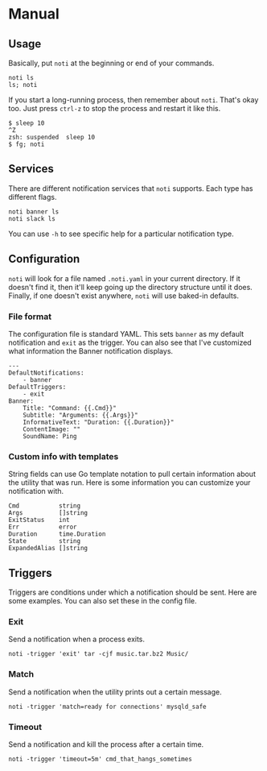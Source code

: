 # Manual

## Usage

Basically, put `noti` at the beginning or end of your commands.

```
noti ls
ls; noti
```

If you start a long-running process, then remember about `noti`. That's okay too.
Just press `ctrl-z` to stop the process and restart it like this.

```
$ sleep 10
^Z
zsh: suspended  sleep 10
$ fg; noti
```

## Services

There are different notification services that `noti` supports. Each type has
different flags.

```
noti banner ls
noti slack ls
```

You can use `-h` to see specific help for a particular notification type.

## Configuration

`noti` will look for a file named `.noti.yaml` in your current directory. If it
doesn't find it, then it'll keep going up the directory structure until it does.
Finally, if one doesn't exist anywhere, `noti` will use baked-in defaults.

### File format

The configuration file is standard YAML. This sets `banner` as my default
notification and `exit` as the trigger. You can also see that I've customized
what information the Banner notification displays.

```
---
DefaultNotifications:
    - banner
DefaultTriggers:
    - exit
Banner:
    Title: "Command: {{.Cmd}}"
    Subtitle: "Arguments: {{.Args}}"
    InformativeText: "Duration: {{.Duration}}"
    ContentImage: ""
    SoundName: Ping
```

### Custom info with templates

String fields can use Go template notation to pull certain information about the
utility that was run. Here is some information you can customize your
notification with.

```
Cmd           string
Args          []string
ExitStatus    int
Err           error
Duration      time.Duration
State         string
ExpandedAlias []string
```

## Triggers

Triggers are conditions under which a notification should be sent. Here are some
examples. You can also set these in the config file.

### Exit

Send a notification when a process exits.

```
noti -trigger 'exit' tar -cjf music.tar.bz2 Music/
```

### Match

Send a notification when the utility prints out a certain message.

```
noti -trigger 'match=ready for connections' mysqld_safe
```

### Timeout

Send a notification and kill the process after a certain time.

```
noti -trigger 'timeout=5m' cmd_that_hangs_sometimes
```
